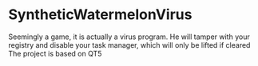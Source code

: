 # SyntheticWatermelonVirus
Seemingly a game, it is actually a virus program. He will tamper with your registry and disable your task manager, which will only be lifted if cleared
The project is based on QT5
